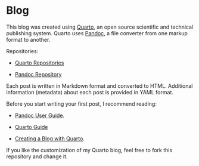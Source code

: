 # Blog

This blog was created using [Quarto](https://quarto.org/), an open source scientific and technical publishing system. Quarto uses [Pandoc](https://pandoc.org/), a file converter from one markup format to another.

Repositories:

- [Quarto Repositories](https://github.com/quarto-dev)

- [Pandoc Repository](https://github.com/jgm/pandoc)

Each post is written in Markdown format and converted to HTML. Additional information (metadata) about each post is provided in YAML format.

Before you start writing your first post, I recommend reading:

- [Pandoc User Guide](https://pandoc.org/MANUAL.html).

- [Quarto Guide](https://quarto.org/docs/guide/)

- [Creating a Blog with Quarto](https://quarto.org/docs/websites/website-blog.html).

If you like the customization of my Quarto blog, feel free to fork this repository and change it.